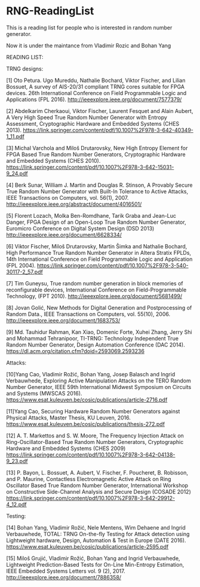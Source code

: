 # RNG-ReadingList
This is a reading list for people who is interested in random number generator.

Now it is under the maintance from Vladimir Rozic and Bohan Yang


READING LIST:

TRNG designs:

[1] Oto Petura. Ugo Mureddu, Nathalie Bochard, Viktor Fischer, and Lilian Bossuet, A survey of AIS-20/31 compliant TRNG cores suitable for FPGA devices. 26th International Conference on Field Programmable Logic and Applications (FPL 2016).
http://ieeexplore.ieee.org/document/7577379/ 

[2] Abdelkarim Cherkaoui, Viktor Fischer, Laurent Fesquet and Alain Aubert, A Very High Speed True Random Number Generator with Entropy Assessment, Cryptographic Hardware and Embedded Systems (CHES 2013).
https://link.springer.com/content/pdf/10.1007%2F978-3-642-40349-1_11.pdf 

[3] Michal Varchola and Miloš Drutarovsky, New High Entropy Element for FPGA Based True Random Number Generators,  Cryptographic Hardware and Embedded Systems (CHES 2010).
https://link.springer.com/content/pdf/10.1007%2F978-3-642-15031-9_24.pdf 

[4] Berk Sunar, William J. Martin and Douglas R. Stinson, A Provably Secure True Random Number Generator with Built-In Tolerance to Active Attacks, IEEE Transactions on Computers, vol. 56(1), 2007.
http://ieeexplore.ieee.org/abstract/document/4016501/ 

[5]  Florent Lozach, Molka Ben-Romdhane, Tarik Graba and Jean-Luc Danger, FPGA Design of an Open-Loop True Random Number Generator,  Euromicro Conference on Digital System Design (DSD 2013)
http://ieeexplore.ieee.org/document/6628334/ 

[6] Viktor Fischer, Miloš Drutarovsky, Martin Šimka and Nathalie Bochard, High Performance True Random Number Generator in Altera Stratix FPLDs, 14th International Conference on Field Programmable Logic and Application (FPL 2004).
https://link.springer.com/content/pdf/10.1007%2F978-3-540-30117-2_57.pdf 

[7] Tim Guneysu, True random number generation in block memories of reconfigurable devices, International Conference on Field-Programmable Technology, (FPT 2010).
http://ieeexplore.ieee.org/document/5681499/ 

[8] Jovan Golić, New Methods for Digital Generation and Postprocessing of Random Data.,  IEEE Transactions on Computers, vol. 55(10), 2006.
http://ieeexplore.ieee.org/document/1683753/ 

[9] Md. Tauhidur Rahman, Kan Xiao, Domenic Forte, Xuhei Zhang, Jerry Shi and Mohammad Tehranipoor, TI-TRNG: Technology Independent True Random Number Generator, Design Automation Conference (DAC 2014).
https://dl.acm.org/citation.cfm?doid=2593069.2593236 



Attacks:

[10]Yang Cao, Vladimir Rožić, Bohan Yang, Josep Balasch and Ingrid Verbauwhede, Exploring Active Manipulation Attacks on the TERO Random Number Generator, IEEE 59th International Midwest Symposium on Circuits and Systems (MWSCAS 2016).
https://www.esat.kuleuven.be/cosic/publications/article-2716.pdf 

[11]Yang Cao, Securing Hardware Random Number Generators against Physical Attacks, Master Thesis, KU Leuven, 2016.
https://www.esat.kuleuven.be/cosic/publications/thesis-272.pdf 

[12] A. T. Markettos and S. W. Moore, The Frequency Injection Attack on Ring-Oscillator-Based True Random Number Generators,   Cryptographic Hardware and Embedded Systems (CHES 2009)
https://link.springer.com/content/pdf/10.1007%2F978-3-642-04138-9_23.pdf 

[13] P. Bayon, L. Bossuet, A. Aubert, V. Fischer, F. Poucheret, B. Robisson, and P. Maurine, Contactless Electromagnetic Active Attack on Ring Oscillator Based True Random Number Generator, International Workshop on Constructive Side-Channel Analysis and Secure Design (COSADE 2012)
https://link.springer.com/content/pdf/10.1007%2F978-3-642-29912-4_12.pdf 



Testing:

[14] Bohan Yang, Vladimir Rožić, Nele Mentens, Wim Dehaene and Ingrid Verbauwhede, TOTAL: TRNG On-the-fly Testing for Attack detection using Lightweight hardware, Design, Automation & Test in Europe (DATE 2016).
https://www.esat.kuleuven.be/cosic/publications/article-2595.pdf 

[15] Miloš Grujić, Vladimir Rožić, Bohan Yang and Ingrid Verbauwhede, Lightweight Prediction-Based Tests for On-Line Min-Entropy Estimation, IEEE Embedded Systems Letters vol. 9 (2), 2017.
http://ieeexplore.ieee.org/document/7886358/ 



